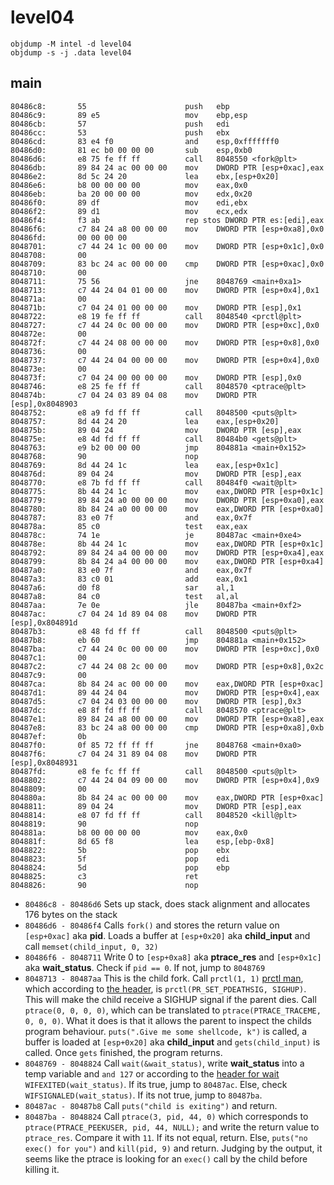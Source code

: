 # level04
```
objdump -M intel -d level04
objdump -s -j .data level04
```

## main 
```
80486c8:       55                      push   ebp
80486c9:       89 e5                   mov    ebp,esp
80486cb:       57                      push   edi
80486cc:       53                      push   ebx
80486cd:       83 e4 f0                and    esp,0xfffffff0
80486d0:       81 ec b0 00 00 00       sub    esp,0xb0
80486d6:       e8 75 fe ff ff          call   8048550 <fork@plt>
80486db:       89 84 24 ac 00 00 00    mov    DWORD PTR [esp+0xac],eax
80486e2:       8d 5c 24 20             lea    ebx,[esp+0x20]
80486e6:       b8 00 00 00 00          mov    eax,0x0
80486eb:       ba 20 00 00 00          mov    edx,0x20
80486f0:       89 df                   mov    edi,ebx
80486f2:       89 d1                   mov    ecx,edx
80486f4:       f3 ab                   rep stos DWORD PTR es:[edi],eax
80486f6:       c7 84 24 a8 00 00 00    mov    DWORD PTR [esp+0xa8],0x0
80486fd:       00 00 00 00
8048701:       c7 44 24 1c 00 00 00    mov    DWORD PTR [esp+0x1c],0x0
8048708:       00
8048709:       83 bc 24 ac 00 00 00    cmp    DWORD PTR [esp+0xac],0x0
8048710:       00
8048711:       75 56                   jne    8048769 <main+0xa1>
8048713:       c7 44 24 04 01 00 00    mov    DWORD PTR [esp+0x4],0x1
804871a:       00
804871b:       c7 04 24 01 00 00 00    mov    DWORD PTR [esp],0x1
8048722:       e8 19 fe ff ff          call   8048540 <prctl@plt>
8048727:       c7 44 24 0c 00 00 00    mov    DWORD PTR [esp+0xc],0x0
804872e:       00
804872f:       c7 44 24 08 00 00 00    mov    DWORD PTR [esp+0x8],0x0
8048736:       00
8048737:       c7 44 24 04 00 00 00    mov    DWORD PTR [esp+0x4],0x0
804873e:       00
804873f:       c7 04 24 00 00 00 00    mov    DWORD PTR [esp],0x0
8048746:       e8 25 fe ff ff          call   8048570 <ptrace@plt>
804874b:       c7 04 24 03 89 04 08    mov    DWORD PTR [esp],0x8048903
8048752:       e8 a9 fd ff ff          call   8048500 <puts@plt>
8048757:       8d 44 24 20             lea    eax,[esp+0x20]
804875b:       89 04 24                mov    DWORD PTR [esp],eax
804875e:       e8 4d fd ff ff          call   80484b0 <gets@plt>
8048763:       e9 b2 00 00 00          jmp    804881a <main+0x152>
8048768:       90                      nop
8048769:       8d 44 24 1c             lea    eax,[esp+0x1c]
804876d:       89 04 24                mov    DWORD PTR [esp],eax
8048770:       e8 7b fd ff ff          call   80484f0 <wait@plt>
8048775:       8b 44 24 1c             mov    eax,DWORD PTR [esp+0x1c]
8048779:       89 84 24 a0 00 00 00    mov    DWORD PTR [esp+0xa0],eax
8048780:       8b 84 24 a0 00 00 00    mov    eax,DWORD PTR [esp+0xa0]
8048787:       83 e0 7f                and    eax,0x7f
804878a:       85 c0                   test   eax,eax
804878c:       74 1e                   je     80487ac <main+0xe4>
804878e:       8b 44 24 1c             mov    eax,DWORD PTR [esp+0x1c]
8048792:       89 84 24 a4 00 00 00    mov    DWORD PTR [esp+0xa4],eax
8048799:       8b 84 24 a4 00 00 00    mov    eax,DWORD PTR [esp+0xa4]
80487a0:       83 e0 7f                and    eax,0x7f
80487a3:       83 c0 01                add    eax,0x1
80487a6:       d0 f8                   sar    al,1
80487a8:       84 c0                   test   al,al
80487aa:       7e 0e                   jle    80487ba <main+0xf2>
80487ac:       c7 04 24 1d 89 04 08    mov    DWORD PTR [esp],0x804891d
80487b3:       e8 48 fd ff ff          call   8048500 <puts@plt>
80487b8:       eb 60                   jmp    804881a <main+0x152>
80487ba:       c7 44 24 0c 00 00 00    mov    DWORD PTR [esp+0xc],0x0
80487c1:       00
80487c2:       c7 44 24 08 2c 00 00    mov    DWORD PTR [esp+0x8],0x2c
80487c9:       00
80487ca:       8b 84 24 ac 00 00 00    mov    eax,DWORD PTR [esp+0xac]
80487d1:       89 44 24 04             mov    DWORD PTR [esp+0x4],eax
80487d5:       c7 04 24 03 00 00 00    mov    DWORD PTR [esp],0x3
80487dc:       e8 8f fd ff ff          call   8048570 <ptrace@plt>
80487e1:       89 84 24 a8 00 00 00    mov    DWORD PTR [esp+0xa8],eax
80487e8:       83 bc 24 a8 00 00 00    cmp    DWORD PTR [esp+0xa8],0xb
80487ef:       0b
80487f0:       0f 85 72 ff ff ff       jne    8048768 <main+0xa0>
80487f6:       c7 04 24 31 89 04 08    mov    DWORD PTR [esp],0x8048931
80487fd:       e8 fe fc ff ff          call   8048500 <puts@plt>
8048802:       c7 44 24 04 09 00 00    mov    DWORD PTR [esp+0x4],0x9
8048809:       00
804880a:       8b 84 24 ac 00 00 00    mov    eax,DWORD PTR [esp+0xac]
8048811:       89 04 24                mov    DWORD PTR [esp],eax
8048814:       e8 07 fd ff ff          call   8048520 <kill@plt>
8048819:       90                      nop
804881a:       b8 00 00 00 00          mov    eax,0x0
804881f:       8d 65 f8                lea    esp,[ebp-0x8]
8048822:       5b                      pop    ebx
8048823:       5f                      pop    edi
8048824:       5d                      pop    ebp
8048825:       c3                      ret
8048826:       90                      nop
 ```

- `80486c8 - 80486d6` Sets up stack, does stack alignment and allocates 176 bytes on the stack
-  `80486d6 - 80486f4` Calls `fork()` and stores the return value on `[esp+0xac]` aka **pid**. Loads a buffer at `[esp+0x20]` aka **child_input** and call `memset(child_input, 0, 32)`
-  `80486f6 - 8048711` Write 0 to `[esp+0xa8]` aka **ptrace_res** and `[esp+0x1c]` aka **wait_status**. Check if `pid == 0`. If not, jump to `8048769`
-  `8048713 - 80487aa` This is the child fork. Call `prctl(1, 1)` [prctl man](https://linux.die.net/man/2/prctl), which according to [the header](https://github.com/torvalds/linux/blob/master/include/uapi/linux/prctl.h), is `prctl(PR_SET_PDEATHSIG, SIGHUP)`. This will make the child receive a SIGHUP signal if the parent dies. Call `ptrace(0, 0, 0, 0)`, which can be translated to `ptrace(PTRACE_TRACEME, 0, 0, 0)`. What it does is that it  allows the parent to inspect the childs program behaviour. `puts(".Give me some shellcode, k")` is called, a buffer is loaded at `[esp+0x20]` aka **child_input** and `gets(child_input)` is called. Once `gets` finished, the program returns.
-  `8048769 - 8048824` Call `wait(&wait_status)`, write **wait_status** into a temp variable and `and 127` or according to the [header for wait](https://elixir.bootlin.com/linux/latest/source/tools/include/nolibc/types.h#L107) `WIFEXITED(wait_status)`. If its true, jump to `80487ac`. Else, check `WIFSIGNALED(wait_status)`. If its not true, jump to `80487ba`.
-  `80487ac - 80487b8` Call `puts("child is exiting")` and return.
-  `80487ba - 8048824` Call `ptrace(3, pid, 44, 0)` which corresponds to `ptrace(PTRACE_PEEKUSER, pid, 44, NULL);` and write the return value to `ptrace_res`. Compare it with `11`. If its not equal, return. Else, `puts("no exec() for you")` and `kill(pid, 9)` and return. Judging by the output, it seems like the ptrace is looking for an `exec()` call by the child before killing it.

